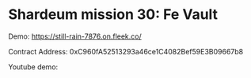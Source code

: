 # Shardeum mission 30: Fe Vault

Demo: https://still-rain-7876.on.fleek.co/

Contract Address: 0xC960fA52513293a46ce1C4082Bef59E3B09667b8

Youtube demo: 

